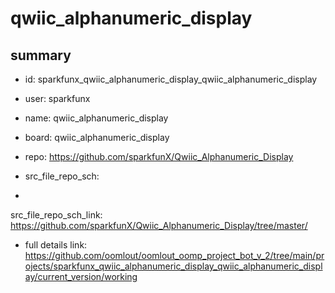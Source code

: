 # qwiic_alphanumeric_display
 
## summary 
* id: sparkfunx_qwiic_alphanumeric_display_qwiic_alphanumeric_display
* user: sparkfunx
* name: qwiic_alphanumeric_display
* board: qwiic_alphanumeric_display
* repo: https://github.com/sparkfunX/Qwiic_Alphanumeric_Display



* src_file_repo_sch: 
*
 src_file_repo_sch_link: https://github.com/sparkfunX/Qwiic_Alphanumeric_Display/tree/master/
* full details link: https://github.com/oomlout/oomlout_oomp_project_bot_v_2/tree/main/projects/sparkfunx_qwiic_alphanumeric_display_qwiic_alphanumeric_display/current_version/working  






